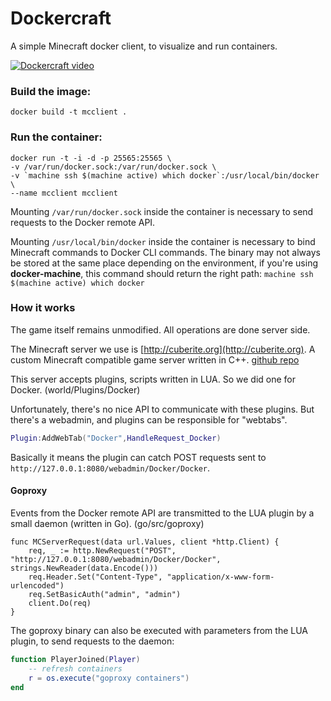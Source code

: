 # Dockercraft
A simple Minecraft docker client, to visualize and run containers.

[![Dockercraft video](http://img.youtube.com/vi/eZDlJgJf55o/0.jpg)](http://www.youtube.com/watch?v=eZDlJgJf55o)

### Build the image:

```
docker build -t mcclient .
```

### Run the container:

```
docker run -t -i -d -p 25565:25565 \
-v /var/run/docker.sock:/var/run/docker.sock \
-v `machine ssh $(machine active) which docker`:/usr/local/bin/docker \
--name mcclient mcclient
```

Mounting `/var/run/docker.sock` inside the container is necessary to send requests to the Docker remote API.

Mounting `/usr/local/bin/docker` inside the container is necessary to bind Minecraft commands to Docker CLI commands. The binary may not always be stored at the same place depending on the environment, if you're using **docker-machine**, this command should return the right path: `machine ssh $(machine active) which docker`


### How it works

The game itself remains unmodified. All operations are done server side. 

The Minecraft server we use is [http://cuberite.org](http://cuberite.org). A custom Minecraft compatible game server written in C++. [github repo](https://github.com/cuberite/cuberite)

This server accepts plugins, scripts written in LUA. So we did one for Docker. (world/Plugins/Docker)

Unfortunately, there's no nice API to communicate with these plugins. But there's a webadmin, and plugins can be responsible for "webtabs". 

```lua
Plugin:AddWebTab("Docker",HandleRequest_Docker)
```
Basically it means the plugin can catch POST requests sent to `http://127.0.0.1:8080/webadmin/Docker/Docker`. 

#### Goproxy

Events from the Docker remote API are transmitted to the LUA plugin by a small daemon (written in Go). (go/src/goproxy)

```golang
func MCServerRequest(data url.Values, client *http.Client) {
	req, _ := http.NewRequest("POST", "http://127.0.0.1:8080/webadmin/Docker/Docker", strings.NewReader(data.Encode()))
	req.Header.Set("Content-Type", "application/x-www-form-urlencoded")
	req.SetBasicAuth("admin", "admin")
	client.Do(req)
}
```

The goproxy binary can also be executed with parameters from the LUA plugin, to send requests to the daemon:

```lua
function PlayerJoined(Player)
	-- refresh containers
	r = os.execute("goproxy containers")
end
```



